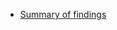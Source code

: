 - [Summary of findings](https://github.com/department-of-veterans-affairs/va.gov-team/blob/master/products/va-mobile-app/quant-analysis/summary.md)
